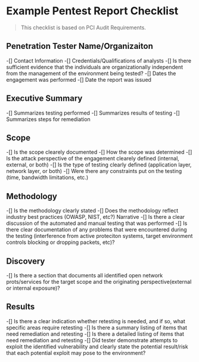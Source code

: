 # Example Pentest Report Checklist

> This checklist is based on PCI Audit Requirements.

## Penetration Tester Name/Organizaiton

-[] Contact Information
-[] Credentials/Qualifications of analysts
-[] Is there sufficient evidence that the individuals are organizationally independent from the management of the environment being tested?
-[] Dates the engagement was performed
-[] Date the report was issued

## Executive Summary

-[] Summarizes testing performed
-[] Summarizes results of testing
-[] Summarizes steps for remediation

## Scope

-[] Is the scope clearely documented
-[] How the scope was determined
-[] Is the attack perspective of the engagement clearely defined (internal, external, or both)
-[] Is the type of testing clearly defined (application layer, network layer, or both)
-[] Were there any constraints put on the testing (time, bandwidth limitations, etc.)

## Methodology

-[] Is the methodology clearly stated
-[] Does the methodology reflect industry best practices (OWASP, NIST, etc?)
Narrative
-[] Is there a clear discussion of the automated and manual testing that was performed
-[] Is there clear documentation of any problems that were encountered during the testing (interference from active proteciton systems, target environment controls blocking or dropping packets, etc)?

## Discovery

-[] Is there a section that documents all identified open network prots/services for the target scope and the originating perspective(external or internal exposure)?

## Results

-[] Is there a clear indication whether retesting is needed, and if so, what specific areas require retesting
-[] Is there a summary listing of items that need remediation and retesting
-[] Is there a detailed listing of items that need remediation and retesting
-[] Did tester demonstrate attempts to exploit the identified vulnerability and clearly state the potential result/risk that each potential exploit may pose to the environment?
